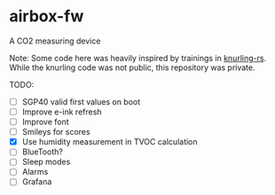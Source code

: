 # airbox-fw
A CO2 measuring device

Note: Some code here was heavily inspired by trainings in [knurling-rs](https://github.com/knurling-rs/meta). While the knurling code was not public, this repository was private.

TODO:

* [ ] SGP40 valid first values on boot
* [ ] Improve e-ink refresh
* [ ] Improve font
* [ ] Smileys for scores
* [x] Use humidity measurement in TVOC calculation
* [ ] BlueTooth?
* [ ] Sleep modes
* [ ] Alarms
* [ ] Grafana
